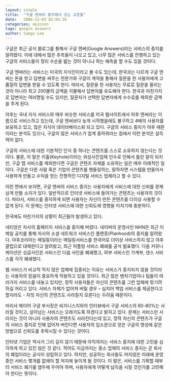 ```yaml
---
layout: single
title:  "구글 엔써의 중지에서 오는 교훈들"
date:   2006-12-03 02:04:16
categories: opinion
tags: google answers
author: Samgu Lee
---
```

구글은 최근 공식 블로그를 통해서 구글 엔써(Google Answers)라는 서비스의 중지를 알려왔다. 이에 대해서 많은 추측들이 나오고 있고, 너무 많은 서비스를 진행하고 있는 구글의 서비스들이 정리 수순을 밟는 것이 아니냐 하는 예측을 할 수도 있을 것이다.

구글 엔써라는 서비스는 미국의 지식인이라고 볼 수도 있는데, 한국과는 다르게 구글 엔써는 돈을 받고 답변을 써주는 전문가와 구글이 계약을 통해서 질문을 한 사용자에게 고품질의 답변을 받을 수 있도록 한다. 따라서, 질문을 한 사용자는 무료로 질문을 올리는 것이 아니라 최고 200불의 금액을 지불해서 답변자를 유도해야 한다. 한국과 마찬가지로 답변자는 여러명일 수도 있지만, 질문자가 선택한 답변자에게 수수료를 제외한 금액을 주게 된다.

야후는 국내 지식 서비스와 매우 비슷한 서비스를 미국 웹사이트에서 야후 앤써라는 이름으로 서비스하고 있는데, 구글 엔써보다 늦게 시작했음에도 불구하고 4배의 사용자를 보유하고 있고, 많은 지식이 데이터베이스화 되고 있다. 구글의 서비스 중지가 야후 때문이라는 분석도 있으나, 구글의 많은 서비스가 업계 중하위라는 점에서 이런 분석은 설득력이 없다.

구글의 서비스에 대한 기본적인 인식 중 하나는 콘텐츠를 스스로 소유하지 않는다는 것이다. 물론, 이 말은 키홀(Keyhole)이라는 위성사진업체 인수로 인해서 틀린 말이 되지만, 구글 맵 서비스를 제외한다면 구글은 콘텐츠 자체를 소유하는 일은 매우 이례적인 일이다. 구글은 다른 사람 혹은 기업의 콘텐츠를 핸들링하는, 말하자면 시스템을 만들어서 사용하게 만들고 수익을 얻는 전형적인 디지털 서비스 업체라고 할 수 있다.

이런 면에서 보자면, 구글 앤써의 서비스 중지는 사용자에게 서비스에 대한 신뢰를 문제삼게 만들 소지가 있다. 일반적으로 인터넷 서비스에 들어가는 콘텐츠는 사용자의 것이다. 따라서, 서비스를 중지하게 되면 사용자는 자신이 만든 콘텐츠를 더이상 사용할 수 없게 된다. 이 문제는 인터넷 서비스에 대한 신뢰도에 영향을 미치기에 충분하다.

한국에도 마찬가지의 상황이 최근들어 발생하고 있다.

네티앙은 자사의 홈페이지 서비스를 중지해 버렸다. 네이버의 운영사인 NHN은 최근 이메일 공지를 통해 자사의 소셜 네트워크 서비스인 플랜훗(Planhood)의 중지를 알려왔다. 야후코리아는 메일동이라는 메일링서비스를 한국어로 더이상 서비스하지 않고 야후 클럽으로 대체한다고 알려왔고, 최근 피플링 서비스 폐쇄를 공식 발표했다. 다음 커뮤니케이션은 싱글사인온 서비스인 다음 사인을 폐쇄했고, 외부 서비스인 가계부, 댄스 서비스를 각각 폐쇄했다.

웹 서비스가 비교적 작지 않은 업체에 집중되는 이유는 서비스가 중지되지 않을 것이라는 사용자의 믿음이 중요하게 작용하고 있을 것이다. 최근 많은 벤처기업이나 팀들이 여러가지 서비스를 내놓고 있지만, 정작 사용자들은 자신의 콘텐츠를 그런 업체에 맞기려 하길 꺼리고 있다. 서비스 자체가 없어져 버릴 경우 – 심지어 백업 서비스를 제공한다고 할지라도 - 자칫 자신의 콘텐츠도 사라질지 모른다는 두려움 때문이다.

마리사 메이어 구글 부사장은 비지니스지와의 인터뷰에서 구글 서비스의 60-80%는 사라질 것이고, 살아남는 서비스는 오래가도록 하겠다고 밝히고 있다. 문제는 서비스만 사라지는 것이 아니라 사용자의 콘텐츠도 사라진다는데 있고, 정작 자신의 콘텐츠가 구글의 서비스 중지로 인해 없어져 버린다면 사용자의 입소문으로 얻은 구글의 명성에 같은 방법으로 신뢰도를 추락시킬 수 있다는 것이다.

인터넷 기업은 역사가 그리 길지 않기 때문에 아직까지는 서비스 중지에 대한 고민을 심각하게 하고 있진 않은 것 같다. 적어도 지금까지는 중소 업체의 서비스 중지는 곧 회사의 폐업이라는 공식이 성립하고 있다. 하지만, 성공하는 회사들도 머지않은 미래에 운영중인 서비스 몇개를 없애야 할 처지에 놓이게 될 것이다. 이 말은, 서비스를 기획할 때부터 서비스 폐기를 염두에 두어야 하며, 사용자에게 어떻게 납득을 시킬 것인가를 고민해야 한다는 뜻이다.
